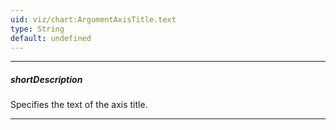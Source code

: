 ```yaml
---
uid: viz/chart:ArgumentAxisTitle.text
type: String
default: undefined
---
```

---
##### shortDescription
Specifies the text of the axis title.

---
